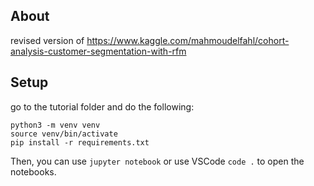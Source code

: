 ## About

revised version of https://www.kaggle.com/mahmoudelfahl/cohort-analysis-customer-segmentation-with-rfm

## Setup

go to the tutorial folder and do the following:

```
python3 -m venv venv
source venv/bin/activate
pip install -r requirements.txt
```
Then, you can use `jupyter notebook` or use VSCode `code .` to open the notebooks.

